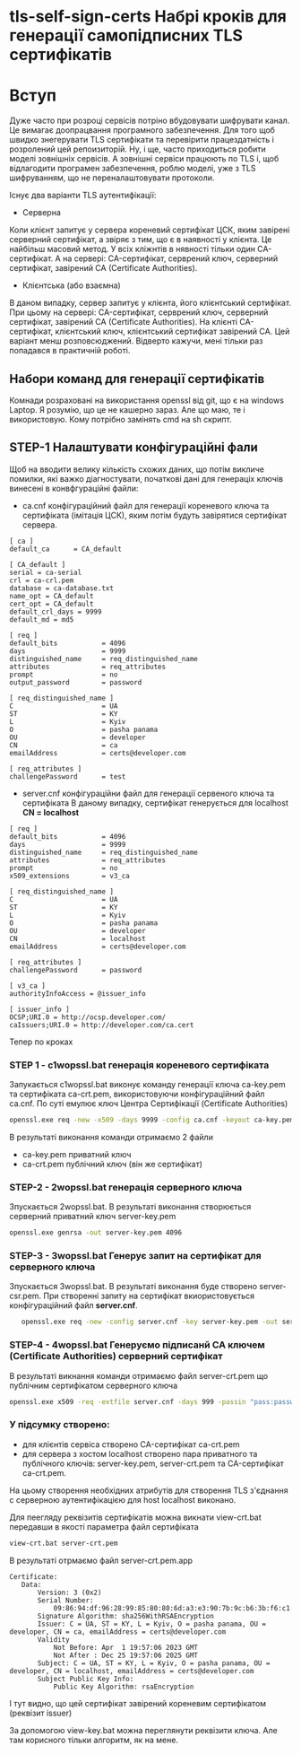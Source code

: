 # tls-self-sign-certs Набрі кроків для генерації самопідписних TLS  сертифікатів

# Вступ

Дуже часто  при розроці сервісів потріно вбудовувати шифрувати канал. Це вимагає доопрацвання програмного забезпечення. Для того щоб швидко знегерувати TLS  сертифікати та перевірити працездатність і розролений цей репоизиторій. Ну, і ще, часто приходиться робити моделі зовнішніх сервісів. А зовнішні сервіси працюють по TLS і, щоб відлагодити програмен забезпечення,  роблю моделі, уже з TLS  шифруванням, що не переналаштовувати протоколи.

Існує два варіанти TLS  аутентифікації:

- Серверна

Коли клієнт запитує у сервера  кореневий сертифікат ЦСК, яким завірені серверний сертифікат, а звіряє з тим, що є в наявності у клієнта. Це найбільш масовий метод. У всіх кліжнтів в нявності тільки один  CA-сертифікат. А на сервері: CA-сертифікат, серврений ключ, серверний сертифікат, завірений CA  (Certificate Authorities).

- Клієнтська (або взаємна)

В даном випадку, сервер запитує у клієнта, його клієнтський сертифікат.  При цьому на  сервері: CA-сертифікат, серврений ключ, серверний сертифікат, завірений CA  (Certificate Authorities). На  клієнті CA-сертифікат, клієнтський ключ, клієнтський сертифікат завірений CA. Цей варіант менш розповсюджений. Відверто кажучи, мені тільки раз попадався в практичній роботі.

## Набори команд для генерації сертифікатів

Комнади розраховані на використання openssl від git,  що є на windows Laptop. Я розумію, що це не кашерно зараз. Але що маю, те і використовую. Кому потрібно замінять cmd на sh скрипт. 

## STEP-1  Налаштувати конфігураційні фали

Щоб на вводити  велику кількість схожих даних, що потім викличе помилки, які важко діагностувати, початкові дані для генераціх ключів винесені в конвфгураційні файли:

- ca.cnf  конфігураційний файл для генерації кореневого ключа та сертифіката (імітація ЦСК), яким потім будуть завірятися сертифікат сервера.

```text
[ ca ]
default_ca      = CA_default

[ CA_default ]
serial = ca-serial
crl = ca-crl.pem
database = ca-database.txt
name_opt = CA_default
cert_opt = CA_default
default_crl_days = 9999
default_md = md5

[ req ]
default_bits           = 4096
days                   = 9999
distinguished_name     = req_distinguished_name
attributes             = req_attributes
prompt                 = no
output_password        = password

[ req_distinguished_name ]
C                      = UA
ST                     = KY
L                      = Kyiv
O                      = pasha panama
OU                     = developer
CN                     = ca
emailAddress           = certs@developer.com

[ req_attributes ]
challengePassword      = test
```

- server.cnf  конфігураційни файл для генерації сервеного ключа та сертифіката
В даному випадку, сертифікат генерується для localhost **CN = localhost**

```text
[ req ]
default_bits           = 4096
days                   = 9999
distinguished_name     = req_distinguished_name
attributes             = req_attributes
prompt                 = no
x509_extensions        = v3_ca

[ req_distinguished_name ]
C                      = UA
ST                     = KY
L                      = Kyiv
O                      = pasha panama
OU                     = developer
CN                     = localhost
emailAddress           = certs@developer.com

[ req_attributes ]
challengePassword      = password

[ v3_ca ]
authorityInfoAccess = @issuer_info

[ issuer_info ]
OCSP;URI.0 = http://ocsp.developer.com/
caIssuers;URI.0 = http://developer.com/ca.cert
```
Тепер по кроках

### STEP 1 - c1wopssl.bat генерація кореневого сертифіката 
Запукається c1wopssl.bat
виконує команду генерації ключа ca-key.pem та сертифіката ca-crt.pem, використовуючи конфігураційний файл ca.cnf.  По суті емулює ключ Центра Сертифікації  (Certificate Authorities)

```bash
openssl.exe req -new -x509 -days 9999 -config ca.cnf -keyout ca-key.pem -out ca-crt.pem
```

В результаті виконання команди отримаємо 2 файли 
- ca-key.pem приватний ключ
- ca-crt.pem публічний ключ (він же сертифікат)

### STEP-2 - 2wopssl.bat  генерація серверного ключа

Зпускається 2wopssl.bat. В результаті виконання створюється серверний приватний ключ server-key.pem 

```bash
openssl.exe genrsa -out server-key.pem 4096

```

### STEP-3 - 3wopssl.bat  Генерує запит на сертифікат для серверного ключа

Зпускається 3wopssl.bat. В результаті виконання буде створено server-csr.pem. При створенні запиту на сертифікат вкиористовується конфігураційний файл **server.cnf**.

 ```bash
    openssl.exe req -new -config server.cnf -key server-key.pem -out server-csr.pem
 ```

 ### STEP-4 - 4wopssl.bat  Генеруємо підписанй CA ключем  (Certificate Authorities) серверний сертифікат

В результаті викнання команди отримаємо файл server-crt.pem що публічним сертифікатом серверного ключа

 ```bash
openssl.exe x509 -req -extfile server.cnf -days 999 -passin "pass:password" -in server-csr.pem -CA ca-crt.pem -CAkey ca-key.pem -CAcreateserial -out server-crt.pem

 ```

 ### У підсумку створено:
 
 - для клієнтів сервіса створено CA-сертифікат ca-crt.pem
 - для сервера з хостом localhost створено  пара приватного та публічного ключів: server-key.pem,  server-crt.pem та  CA-сертифікат ca-crt.pem.

 На цьому створення необхідних атрибутів для створення TLS  з'єднання с серверною аутентифікацією для host localhost  виконано.

 Для пеегляду реквізитів сертифікатів можна викнати view-crt.bat  передавши в якості параметра файл сертифіката

 ```bash
view-crt.bat server-crt.pem 
 ```
 В результаті отрмаємо файл  server-crt.pem.app 

 ```text
Certificate:
    Data:
        Version: 3 (0x2)
        Serial Number:
            09:86:94:df:96:28:99:85:80:80:6d:a3:e3:90:7b:9c:b6:3b:f6:c1
        Signature Algorithm: sha256WithRSAEncryption
        Issuer: C = UA, ST = KY, L = Kyiv, O = pasha panama, OU = developer, CN = ca, emailAddress = certs@developer.com
        Validity
            Not Before: Apr  1 19:57:06 2023 GMT
            Not After : Dec 25 19:57:06 2025 GMT
        Subject: C = UA, ST = KY, L = Kyiv, O = pasha panama, OU = developer, CN = localhost, emailAddress = certs@developer.com
        Subject Public Key Info:
            Public Key Algorithm: rsaEncryption

 ``` 
І тут видно, що  цей сертифікат завірений кореневим сертифікатом (реквізит issuer)

За допомогою  view-key.bat можна переглянути реквізити ключа. Але там корисного тільки алгоритм, як на мене. 



